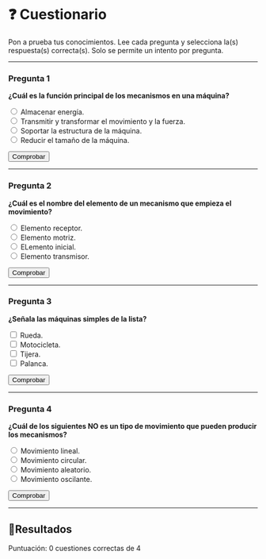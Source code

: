 # ❓ Cuestionario

Pon a prueba tus conocimientos. Lee cada pregunta y selecciona la(s) respuesta(s) correcta(s). Solo se permite un intento por pregunta.


---

### Pregunta 1

<div class="pregunta" data-id="q1" data-type="radio">
  <p><strong>¿Cuál es la función principal de los mecanismos en una máquina?</strong></p>
  <input type="radio" name="q1" value="a"> Almacenar energía.<br>
  <input type="radio" name="q1" value="b" data-correct="true"> Transmitir y transformar el movimiento y la fuerza.<br>
  <input type="radio" name="q1" value="c"> Soportar la estructura de la máquina.<br>
  <input type="radio" name="q1" value="d"> Reducir el tamaño de la máquina.<br>
  <p class="feedback"></p>
  <button class="btn-comprobar">Comprobar</button>
</div>


---

### Pregunta 2

<div class="pregunta" data-id="q2" data-type="radio">
  <p><strong>¿Cuál es el nombre del elemento de un mecanismo que empieza el movimiento?</strong></p>
  <input type="radio" name="q2" value="a"> Elemento receptor.<br>
  <input type="radio" name="q2" value="b" data-correct="true"> Elemento motriz.<br>
  <input type="radio" name="q2" value="c"> ELemento inicial.<br>
  <input type="radio" name="q2" value="d"> Elemento transmisor.<br>
  <p class="feedback"></p>
  <button class="btn-comprobar">Comprobar</button>
</div>

---


### Pregunta 3

<div class="pregunta" data-id="q3" data-type="checkbox">
  <p><strong>¿Señala las máquinas simples de la lista?</strong></p>
  <input type="checkbox" id="q3a" data-correct="true"> Rueda.<br>
  <input type="checkbox" id="q3b" > Motocicleta.<br>
  <input type="checkbox" id="q3c"> Tijera.<br>
  <input type="checkbox" id="q3d" data-correct="true"> Palanca.<br>
  <p class="feedback"></p>
  <button class="btn-comprobar">Comprobar</button>
</div>


---

### Pregunta 4

<div class="pregunta" data-id="q4" data-type="radio">
  <p><strong>¿Cuál de los siguientes NO es un tipo de movimiento que pueden producir los mecanismos?</strong></p>
  <input type="radio" name="q4" value="a"> Movimiento lineal.<br>
  <input type="radio" name="q4" value="b"> Movimiento circular.<br>
  <input type="radio" name="q4" value="c" data-correct="true"> Movimiento aleatorio.<br>
  <input type="radio" name="q4" value="d"> Movimiento oscilante.<br>
  <p class="feedback"></p>
  <button class="btn-comprobar">Comprobar</button>
</div>

----

## 🎯**Resultados**

<p id="total-score">Puntuación: 0 cuestiones correctas de 4</p>
<p id="final-score"></p>
